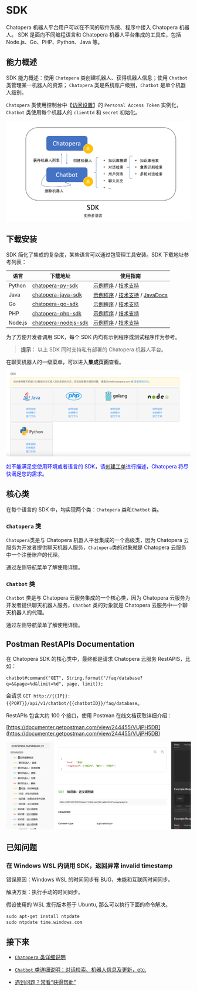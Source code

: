 # SDK

Chatopera 机器人平台用户可以在不同的软件系统、程序中接入 Chatopera 机器人。 SDK 是面向不同编程语言和 Chatopera 机器人平台集成的工具库，包括 Node.js、Go、PHP、Python、Java 等。

## 能力概述

SDK 能力概述：使用 `Chatopera` 类创建机器人、获得机器人信息；使用 `Chatbot` 类管理某一机器人的资源； `Chatopera` 类是系统账户级别，`Chatbot` 是单个机器人级别。

`Chatopera` 类使用控制台中【[访问设置](https://bot.chatopera.com/dashboard/accesssettings)】的 `Personal Access Token` 实例化，`Chatbot` 类使用每个机器人的 `clientId` 和 `secret` 初始化。

![SDK 类关系](../../../../images/products/platform/screenshot-20210802-194710.png)

## 下载安装

SDK 简化了集成的复杂度，某些语言可以通过包管理工具安装。SDK 下载地址参考列表：

| 语言    | 下载地址                                                                      | 使用指南                                                                                                                                                                                                  |
| ------- | ----------------------------------------------------------------------------- | --------------------------------------------------------------------------------------------------------------------------------------------------------------------------------------------------------- |
| Python  | [chatopera-py-sdk](https://pypi.org/project/chatopera/)                       | [示例程序](https://github.com/chatopera/chatopera-py-sdk/blob/master/demo.py) / [技术支持](https://github.com/chatopera/docs/issues/new/choose)                                                           |
| Java    | [chatopera-java-sdk](https://github.com/chatopera/chatopera-sample-java/wiki) | [示例程序](https://github.com/chatopera/chatopera-sample-java) / [技术支持](https://github.com/chatopera/docs/issues/new/choose) / [JavaDocs](https://chatopera.github.io/chatopera-sample-java/apidocs/) |
| Go      | [chatopera-go-sdk](https://github.com/chatopera/chatopera-go-sdk)             | [示例程序](https://github.com/chatopera/chatopera-go-sdk/blob/master/chatopera_test.go) / [技术支持](https://github.com/chatopera/docs/issues/new/choose)                                                 |
| PHP     | [chatopera-php-sdk](https://packagist.org/packages/chatopera/sdk)             | [示例程序](https://github.com/chatopera/chatopera-php-sdk) / [技术支持](https://github.com/chatopera/docs/issues/new/choose)                                                                              |
| Node.js | [chatopera-nodejs-sdk](https://www.npmjs.com/package/@chatopera/sdk)          | [示例程序](https://github.com/chatopera/chatopera-sample-node) / [技术支持](https://github.com/chatopera/docs/issues/new/choose)                                                                          |
<!-- markup:table-caption SDK 下载地址和使用说明 -->

为了方便开发者调用 SDK，每个 SDK 内均有示例程序或测试程序作为参考。

> **提示：** 以上 SDK 同时支持私有部署的 Chatopera 机器人平台。

在聊天机器人的一级菜单，可以进入**集成页面**查看。

![集成](../../../../images/products/platform/screenshot-20210802-193746.png)

<font color="blue">如不能满足您使用环境或者语言的 SDK，请[创建工单](https://github.com/chatopera/docs/issues/new?template=1_help.md)进行描述，Chatopera 将尽快满足您的需求。</font>

## 核心类

在每个语言的 SDK 中，均实现两个类：`Chatopera` 类和`Chatbot` 类。

### `Chatopera` 类

`Chatopera`类是与 Chatopera 机器人平台集成的一个高级类，因为 Chatopera 云服务为开发者提供聊天机器人服务，`Chatopera`类的对象就是 Chatopera 云服务中一个注册账户的代理。

通过左侧导航菜单了解使用详情。

### `Chatbot` 类

`Chatbot` 类是与 Chatopera 云服务集成的一个核心类，因为 Chatopera 云服务为开发者提供聊天机器人服务，`Chatbot` 类的对象就是 Chatopera 云服务中一个聊天机器人的代理。

<!-- markup:markdown-end -->

通过左侧导航菜单了解使用详情。


## Postman RestAPIs Documentation

在 Chatopera SDK 的核心类中，最终都是请求 Chatopera 云服务 RestAPIS，比如：

```
chatbot#command("GET", String.format("/faq/database?q=&&page=%d&limit=%d", page, limit));
```

会请求 `GET http://{{IP}}:{{PORT}}/api/v1/chatbot/{{chatbotID}}/faq/database`。

RestAPIs 包含大约 100 个接口，使用 Postman 在线文档获取详细介绍：

[https://documenter.getpostman.com/view/244455/VUjPH5DB](https://documenter.getpostman.com/view/244455/VUjPH5DB)

![](../../../../images/assets/screenshot_20230601072602.png)

## 已知问题

### 在 Windows WSL 内调用 SDK，返回异常 invalid timestamp

错误原因：Windows WSL 的时间同步有 BUG，未能和互联网时间同步。

解决方案：执行手动的时间同步。

假设使用的 WSL 发行版本基于 Ubuntu, 那么可以执行下面的命令解决。

```
sudo apt-get install ntpdate 
sudo ntpdate time.windows.com
```


## 接下来

- [`Chatopera` 类详细说明](https://docs.chatopera.com/products/chatbot-platform/references/sdk/chatopera/index.html)

- [`Chatbot` 类详细说明：对话检索、机器人信息及更新，etc.](https://docs.chatopera.com/products/chatbot-platform/references/sdk/chatbot/index.html)

- [遇到问题？常看“获得帮助”](https://docs.chatopera.com/products/chatbot-platform/index.html#帮助)
